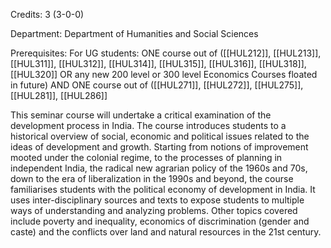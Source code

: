 Credits: 3 (3-0-0)

Department: Department of Humanities and Social Sciences

Prerequisites: For UG students: ONE course out of ([[HUL212]], [[HUL213]], [[HUL311]], [[HUL312]], [[HUL314]], [[HUL315]], [[HUL316]], [[HUL318]], [[HUL320]] OR any new 200 level or 300 level Economics Courses floated in future) AND ONE course out of ([[HUL271]], [[HUL272]], [[HUL275]], [[HUL281]], [[HUL286]]

This seminar course will undertake a critical examination of the development process in India. The course introduces students to a historical overview of social, economic and political issues related to the ideas of development and growth. Starting from notions of improvement mooted under the colonial regime, to the processes of planning in independent India, the radical new agrarian policy of the 1960s and 70s, down to the era of liberalization in the 1990s and beyond, the course familiarises students with the political economy of development in India. It uses inter-disciplinary sources and texts to expose students to multiple ways of understanding and analyzing problems. Other topics covered include poverty and inequality, economics of discrimination (gender and caste) and the conflicts over land and natural resources in the 21st century.